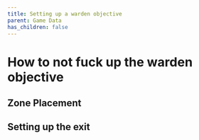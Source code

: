 ```yaml
---
title: Setting up a warden objective
parent: Game Data
has_children: false
---
```


# How to not fuck up the warden objective

## Zone Placement

## Setting up the exit